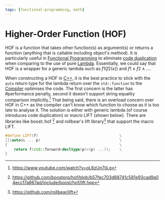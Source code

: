 ```yaml
---
tags: [functional-programming, math]
---
```


# Higher-Order Function (HOF)

HOF is a function that takes other function(s) as argument(s) or returns a
function (anything that is callable including object's method). It is
particularly useful in [Functional Programming](202203061121.md) to eliminate
[code duplication](202206171004.md) when comparing to the use of pure
[Lambda](202203231113.md). Essentially, we could say that HOF is a wrapper for a
generic lambda such as $f1(f2(x))$ and $f1 \land f2 \land \ldots$.

When constructing a HOF in [C++](202302190651.md), it is the best practice to
stick with the `auto` return type for the lambda return over the `std::function`
to the [Compiler](202302152015.md) optimises the code. The first concern is the
latter has #performance penalty, second it doesn't support string equality
comparison implicitly.[^fahller2018] That being said, there is an overload
concern over HOF in C++ as the compiler can't know which function to choose as
it is too late to analyse it. The solution is either with generic lambda (of
course introduces code duplication) or macro LIFT (shown below). There are
libraries like boost::hof [^gh-boost-hof] and rollbear's lift
library[^gh-rollbear-lift] that support the macro LIFT.

```cpp
#define LIFT(f)                                     \
[](auto&& ... p)                                    \
{                                                   \
    return f(std::forward<decltype(p)>(p) ...));    \
}
```

[^gh-boost-hof]: https://github.com/boostorg/hof/blob/b57fec703d88741c581e93cad9a04ecc17a667ad/include/boost/hof/lift.hpp

[^gh-rollbear-lift]: https://github.com/rollbear/lift

[^fahller2018]: https://www.youtube.com/watch?v=qL6zUn7iiLg
